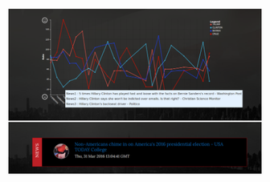 ![alt tag](https://github.com/Yasara123/CustomCEPExtensionInCEP/blob/master/SentimentGraph/pic4.png)
![alt tag](https://github.com/Yasara123/CustomCEPExtensionInCEP/blob/master/SentimentGraph/pic3.png)
